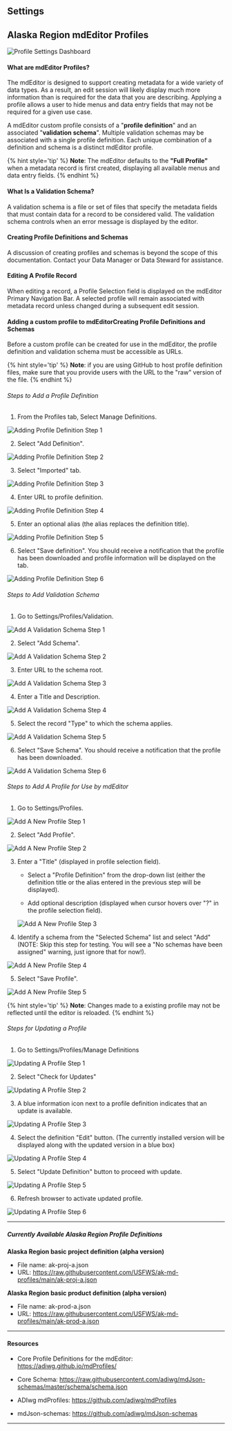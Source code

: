 **Settings**
---

## Alaska Region mdEditor Profiles

![Profile Settings Dashboard](/assets/reference/settings/settings-profile.png)

#### What are mdEditor Profiles?

The mdEditor is designed to support creating metadata for a wide variety of data types. As a result, an edit session will likely display much more information than is required for the data that you are describing. Applying a profile allows a user to hide menus and data entry fields that may not be required for a given use case.

A mdEditor custom profile consists of a "**profile definition**" and an associated "**validation schema**". Multiple validation schemas may be associated with a single profile definition. Each unique combination of a definition and schema is a distinct mdEditor profile.

{% hint style='tip' %}
**Note**: The mdEditor defaults to the **"Full Profile"** when a metadata record is first created, displaying all available menus and data entry fields.
{% endhint %} 

#### What Is a Validation Schema?

A validation schema is a file or set of files that specify the metadata fields that must contain data for a record to be considered valid. The validation schema controls when an error message is displayed by the editor.

#### Creating Profile Definitions and Schemas

A discussion of creating profiles and schemas is beyond the scope of this documentation. Contact your Data Manager or Data Steward for assistance.

#### Editing A Profile Record

When editing a record, a Profile Selection field is displayed on the mdEditor Primary Navigation Bar. A selected profile will remain associated with metadata record unless changed during a subsequent edit session.

#### Adding a custom profile to mdEditorCreating Profile Definitions and Schemas

Before a custom profile can be created for use in the mdEditor, the profile definition and validation schema must be accessible as URLs. 

{% hint style='tip' %}
**Note**: if you are using GitHub to host profile definition files, make sure that you provide users with the URL to the "raw" version of the file.
{% endhint %} 

###### Steps to Add a Profile Definition 

1. From the Profiles tab, Select Manage Definitions.

![Adding Profile Definition Step 1](/assets/reference/settings/profileImages/ProfileDefStep1.png)

2. Select "Add Definition".

![Adding Profile Definition Step 2](/assets/reference/settings/profileImages/ProfileDefStep2.png)

3. Select "Imported" tab.

![Adding Profile Definition Step 3](/assets/reference/settings/profileImages/ProfileDefStep3.png)

4. Enter URL to profile definition.

![Adding Profile Definition Step 4](/assets/reference/settings/profileImages/ProfileDefStep4.png)

5. Enter an optional alias (the alias replaces the definition title).

![Adding Profile Definition Step 5](/assets/reference/settings/profileImages/ProfileDefStep5.png)

6. Select "Save definition". You should receive a notification that the profile has been downloaded and profile information will be displayed on the tab.

![Adding Profile Definition Step 6](/assets/reference/settings/profileImages/ProfileDefStep6.png)


###### Steps to Add Validation Schema 

1. Go to Settings/Profiles/Validation.

![Add A Validation Schema Step 1](/assets/reference/settings/profileImages/AddValidation1.png)

2. Select "Add Schema".

![Add A Validation Schema Step 2](/assets/reference/settings/profileImages/AddValidation2.png)

3. Enter URL to the schema root.

![Add A Validation Schema Step 3](/assets/reference/settings/profileImages/AddValidation3.png)

4. Enter a Title and Description.

![Add A Validation Schema Step 4](/assets/reference/settings/profileImages/AddValidation4.png)

5. Select the record "Type" to which the schema applies.

![Add A Validation Schema Step 5](/assets/reference/settings/profileImages/AddValidation5.png)

6. Select "Save Schema". You should receive a notification that the profile has been downloaded.

![Add A Validation Schema Step 6](/assets/reference/settings/profileImages/AddValidation6.png)



###### Steps to Add A Profile for Use by mdEditor 

1. Go to Settings/Profiles.

![Add A New Profile Step 1](/assets/reference/settings/profileImages/AddProfileStep1.png)

2. Select "Add Profile".

![Add A New Profile Step 2](/assets/reference/settings/profileImages/AddProfileStep2.png)

3. Enter a "Title" (displayed in profile selection field). 

    * Select a "Profile Definition" from the drop-down list (either the definition title or the alias entered in the previous step will be displayed). 
    
    * Add optional description (displayed when cursor hovers over "?" in the profile selection field).
    
    ![Add A New Profile Step 3](/assets/reference/settings/profileImages/AddProfileStep3.png)
 
4. Identify a schema from the "Selected Schema" list and select "Add" (NOTE: Skip this step for testing. You will see a "No schemas have been assigned" warning, just ignore that for now!).

![Add A New Profile Step 4](/assets/reference/settings/profileImages/AddProfileStep4.png)

5. Select "Save Profile".

![Add A New Profile Step 5](/assets/reference/settings/profileImages/AddProfileStep5.png)


{% hint style='tip' %}
**Note**: Changes made to a existing profile may not be reflected until the editor is reloaded.
{% endhint %} 

###### Steps for Updating a Profile 

1. Go to Settings/Profiles/Manage Definitions

![Updating A Profile Step 1](/assets/reference/settings/profileImages/UpdatingAProfile1.png)

2. Select "Check for Updates"

![Updating A Profile Step 2](/assets/reference/settings/profileImages/UpdatingAProfile2.png)

3. A blue information icon next to a profile definition indicates that an update is available.

![Updating A Profile Step 3](/assets/reference/settings/profileImages/UpdatingAProfile3.png)

4. Select the definition "Edit" button. (The currently installed version will be displayed along with the updated version in a blue box)

![Updating A Profile Step 4](/assets/reference/settings/profileImages/UpdatingAProfile4.png)

5. Select "Update Definition" button to proceed with update.

![Updating A Profile Step 5](/assets/reference/settings/profileImages/UpdatingAProfile5.png)

6. Refresh browser to activate updated profile.

![Updating A Profile Step 6](/assets/reference/settings/profileImages/UpdatingAProfile6.png)

---


##### Currently Available Alaska Region Profile Definitions

**Alaska Region basic project definition (alpha version)**


* File name: ak-proj-a.json
* URL: https://raw.githubusercontent.com/USFWS/ak-md-profiles/main/ak-proj-a.json



**Alaska Region basic product definition (alpha version)**


* File name: ak-prod-a.json
* URL: https://raw.githubusercontent.com/USFWS/ak-md-profiles/main/ak-prod-a.json


---

#### Resources

* Core Profile Definitions for the mdEditor: https://adiwg.github.io/mdProfiles/

* Core Schema: https://raw.githubusercontent.com/adiwg/mdJson-schemas/master/schema/schema.json

* ADIwg mdProfiles: https://github.com/adiwg/mdProfiles

* mdJson-schemas: https://github.com/adiwg/mdJson-schemas

---

